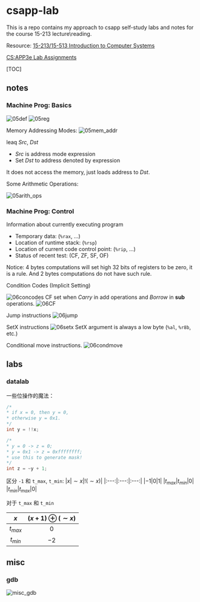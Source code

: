 # csapp-lab

This is a repo contains my approach to csapp self-study labs and notes for the course 15-213 lecture\reading.

Resource:
[15-213/15-513 Introduction to Computer Systems](https://www.cs.cmu.edu/%7E213/schedule.html)

[CS:APP3e Lab Assignments](https://csapp.cs.cmu.edu/3e/labs.html)

[TOC]

## notes

### Machine Prog: Basics

![05def](/img/05def.png)
![05reg](/img/05reg.png)

Memory Addressing Modes:
![05mem_addr](/img/05mem_addr.png)

leaq *Src*, *Dst*

- *Src* is address mode expression
- Set *Dst* to address denoted by expression

It does not access the memory, just loads address to *Dst*.

Some Arithmetic Operations:

![05arith_ops](/img/05arithmetic_ops.png)

### Machine Prog: Control

Information about currently executing program

- Temporary data: (`%rax`, ...)
- Location of runtime stack: (`%rsp`)
- Location of current code control point: (`%rip`, ...)
- Status of recent test: (CF, ZF, SF, OF)

Notice: 4 bytes computations will set high 32 bits of registers to be zero, it is a rule. And 2 bytes computations do not have such rule.

Condition Codes (Implicit Setting)

![06concodes](/img/06concodes.png)
CF set when *Carry* in add operations and *Borrow* in **sub** operations.
![06CF](/img/06CF.png)

Jump instructions
![06jump](/img/06jump.png)

SetX instructions
![06setx](/img/06setx.png)
SetX argument is always a low byte (`%al`, `%r8b`, etc.)

Conditional move instructions.
![06condmove](/img/06condmove.png)

## labs

### datalab

一些位操作的魔法：

```c
/*
* if x = 0, then y = 0,
* otherwise y = 0x1.
*/
int y = !!x;
```

```c
/* 
* y = 0 -> z = 0;
* y = 0x1 -> z = 0xffffffff;
* use this to generate mask!
*/
int z = ~y + 1;
```

区分 `-1` 和 `t_max`, `t_min`:
|$x$|$\sim x$|$!(\sim x)$|
|:---:|:---:|:---:|
|$-1$|$0$|$1$|
|$t_{max}$|$t_{min}$|$0$|
|$t_{min}$|$t_{max}$|$0$|

对于 `t_max` 和 `t_min`

|$x$|$(x+1)\oplus(\sim x)$|
|:---:|:---:|
|$t_{max}$|$0$|
|$t_{min}$|$-2$|

## misc

### gdb

![misc_gdb](/img/misc_gdb.png)

